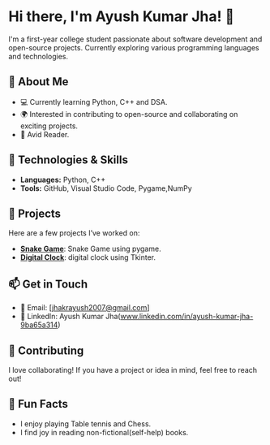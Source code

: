 # Hi there, I'm Ayush Kumar Jha! 👋

I'm a first-year college student passionate about software development and open-source projects. Currently exploring various programming languages and technologies.

## 🌱 About Me
- 💻 Currently learning Python, C++ and DSA.
- 🌍 Interested in contributing to open-source and collaborating on exciting projects.
- 📔 Avid Reader.

## 🔧 Technologies & Skills
- **Languages:** Python, C++
- **Tools:** GitHub, Visual Studio Code, Pygame,NumPy
  

## 🚀 Projects
Here are a few projects I’ve worked on:
- **[Snake Game](https://github.com/Ayushj0704/Snake-game-)**: Snake Game using pygame. 
- **[Digital Clock](https://github.com/Ayushj0704/digital-Clock)**: digital clock using Tkinter.

## 📫 Get in Touch
- 📧 Email: [jhakrayush2007@gmail.com]
- 🔗 LinkedIn: Ayush Kumar Jha(www.linkedin.com/in/ayush-kumar-jha-9ba65a314)
  
## 🤝 Contributing
I love collaborating! If you have a project or idea in mind, feel free to reach out!

## 🎉 Fun Facts
- I enjoy playing Table tennis and Chess.
- I find joy in reading non-fictional(self-help) books.
